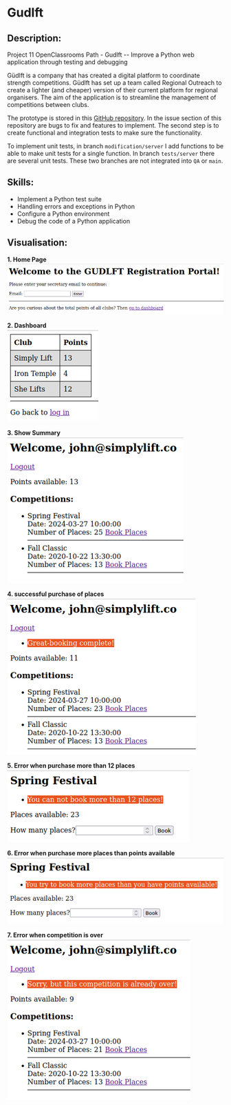 # Gudlft
## Description:
Project 11 OpenClassrooms Path  -  Gudlft  -- Improve a Python web application through testing and debugging

Güdlft is a company that has created a digital platform to coordinate strength competitions. 
Güdlft has set up a team called Regional Outreach to create a lighter (and cheaper) version of 
their current platform for regional organisers. The aim of the application is to streamline the 
management of competitions between clubs. 

The prototype is stored in this [GitHub repository](https://github.com/OpenClassrooms-Student-Center/Python_Testing).
In the issue section of this repository are bugs to fix and features to implement. The second step 
is to create functional and integration tests to make sure the functionality.

To implement unit tests, in branch `modification/server` I add functions to be able to make 
unit tests for a single function. In branch `tests/server` there are several unit tests. These two 
branches are not integrated into `QA` or `main`. 


## Skills:
- Implement a Python test suite
- Handling errors and exceptions in Python
- Configure a Python environment
- Debug the code of a Python application


## Visualisation:
**1. Home Page** <br>
![home page](README_images/Gudlft_homepage.png)
<br>

**2. Dashboard** <br>
![Dashboard](README_images/Gudlft_dashboard.png)
<br>

**3. Show Summary** <br>
![show summary](README_images/Gudlft_show-summary.png)
<br>

**4. successful purchase of places** <br>
![successful purchase](README_images/Gudlft_successful_purchase.png)
<br>

**5. Error when purchase more than 12 places** <br>
![Error 12 places](README_images/Gudlft_Error_more_12.png)
<br>

**6. Error when purchase more places than points available** <br>
![Error more places than points](README_images/Gudlft_Error_much_places.png)
<br>

**7. Error when competition is over** <br>
![Error competition over](README_images/Gudlft_Error_competition_over.png)
<br>
